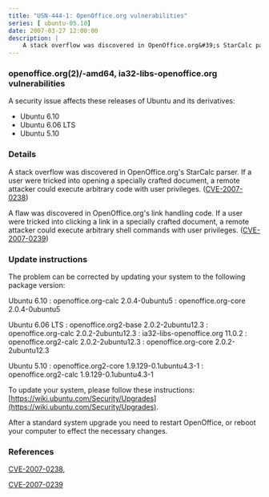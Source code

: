 ```yaml
---
title: "USN-444-1: OpenOffice.org vulnerabilities"
series: [ ubuntu-05.10]
date: 2007-03-27 12:00:00
description: |
    A stack overflow was discovered in OpenOffice.org&#39;s StarCalc parser.  If  a user were tricked into opening a specially crafted document, a remote  attacker could execute arbitrary code with user privileges.   ([CVE-2007-0238](http://people.ubuntu.com/~ubuntu-security/cve/CVE-2007-0238))
--- 
```

 
### openoffice.org(2)/-amd64, ia32-libs-openoffice.org vulnerabilities

A security issue affects these releases of Ubuntu and its derivatives:

* Ubuntu 6.10
* Ubuntu 6.06 LTS
* Ubuntu 5.10

### Details

A stack overflow was discovered in OpenOffice.org&#39;s StarCalc parser. If a user were tricked into opening a specially crafted document, a remote attacker could execute arbitrary code with user privileges. ([CVE-2007-0238](http://people.ubuntu.com/~ubuntu-security/cve/CVE-2007-0238))

A flaw was discovered in OpenOffice.org&#39;s link handling code. If a user were tricked into clicking a link in a specially crafted document, a remote attacker could execute arbitrary shell commands with user privileges. ([CVE-2007-0239](http://people.ubuntu.com/~ubuntu-security/cve/CVE-2007-0239))

### Update instructions

The problem can be corrected by updating your system to the following package version:

Ubuntu 6.10
 : openoffice.org-calc <span>2.0.4-0ubuntu5</span>
 : openoffice.org-core <span>2.0.4-0ubuntu5</span>

Ubuntu 6.06 LTS
 : openoffice.org2-base <span>2.0.2-2ubuntu12.3</span>
 : openoffice.org-calc <span>2.0.2-2ubuntu12.3</span>
 : ia32-libs-openoffice.org <span>11.0.2</span>
 : openoffice.org2-calc <span>2.0.2-2ubuntu12.3</span>
 : openoffice.org-core <span>2.0.2-2ubuntu12.3</span>

Ubuntu 5.10
 : openoffice.org2-core <span>1.9.129-0.1ubuntu4.3-1</span>
 : openoffice.org2-calc <span>1.9.129-0.1ubuntu4.3-1</span>

To update your system, please follow these instructions: [https://wiki.ubuntu.com/Security/Upgrades](https://wiki.ubuntu.com/Security/Upgrades).

After a standard system upgrade you need to restart OpenOffice, or reboot your computer to effect the necessary changes.

### References

 [CVE-2007-0238](http://people.ubuntu.com/~ubuntu-security/cve/CVE-2007-0238), 

 [CVE-2007-0239](http://people.ubuntu.com/~ubuntu-security/cve/CVE-2007-0239)
 
